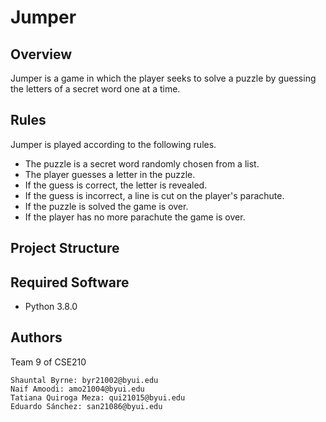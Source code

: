 # Jumper

## Overview
Jumper is a game in which the player seeks to solve a puzzle by guessing the letters of a secret word one at a time.

## Rules
Jumper is played according to the following rules.

* The puzzle is a secret word randomly chosen from a list.
* The player guesses a letter in the puzzle.
* If the guess is correct, the letter is revealed.
* If the guess is incorrect, a line is cut on the player's parachute.
* If the puzzle is solved the game is over.
* If the player has no more parachute the game is over.

## Project Structure

## Required Software
* Python 3.8.0

## Authors
Team 9 of CSE210

```
Shauntal Byrne: byr21002@byui.edu
Naif Amoodi: amo21004@byui.edu
Tatiana Quiroga Meza: qui21015@byui.edu
Eduardo Sánchez: san21086@byui.edu